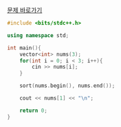 [문제 바로가기](https://boj.kr/10817)

```c++
#include <bits/stdc++.h>

using namespace std;

int main(){
    vector<int> nums(3);
    for(int i = 0; i < 3; i++){
        cin >> nums[i];
    }

    sort(nums.begin(), nums.end());

    cout << nums[1] << "\n";

    return 0;
}
```